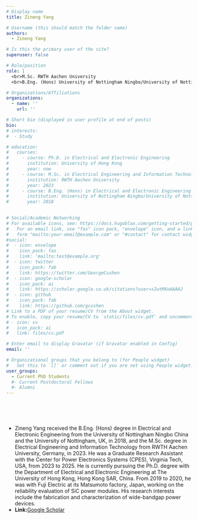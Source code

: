 ```yaml
---
# Display name
title: Zineng Yang

# Username (this should match the folder name)
authors:
  - Zineng Yang

# Is this the primary user of the site?
superuser: false

# Role/position
role: |
  <br>M.Sc. RWTH Aachen University
  <br>B.Eng. (Hons) University of Nottingham Ningbo/University of Nottingham

# Organizations/Affiliations
organizations:
  - name: ''
    url: ''

# Short bio (displayed in user profile at end of posts)
bio: 
# interests:
#  - Study

# education:
#   courses:
#     - course: Ph.D. in Electrical and Electronic Engineering
#       institution: University of Hong Kong  
#       year: now
#     - course: M.Sc. in Electrical Engineering and Information Technology
#       institution: RWTH Aachen University
#       year: 2023
#     - course: B.Eng. (Hons) in Electrical and Electronic Engineering
#       institution: University of Nottingham Ningbo/University of Nottingham
#       year: 2018
      

# Social/Academic Networking
# For available icons, see: https://docs.hugoblox.com/getting-started/page-builder/#icons
#   For an email link, use "fas" icon pack, "envelope" icon, and a link in the
#   form "mailto:your-email@example.com" or "#contact" for contact widget.
#social:
#  - icon: envelope
#    icon_pack: fas
#    link: 'mailto:test@example.org'
#  - icon: twitter
#    icon_pack: fab
#    link: https://twitter.com/GeorgeCushen
#  - icon: google-scholar
#    icon_pack: ai
#    link: https://scholar.google.co.uk/citations?user=sIwtMXoAAAAJ
#  - icon: github
#    icon_pack: fab
#    link: https://github.com/gcushen
# Link to a PDF of your resume/CV from the About widget.
# To enable, copy your resume/CV to `static/files/cv.pdf` and uncomment the lines below.
# - icon: cv
#   icon_pack: ai
#   link: files/cv.pdf

# Enter email to display Gravatar (if Gravatar enabled in Config)
email: ''

# Organizational groups that you belong to (for People widget)
#   Set this to `[]` or comment out if you are not using People widget.
user_groups:
  - Current PhD Students
  #- Current Postdoctoral Fellows
  #- Alumni
---
```

<br><br><br>
 - Zineng Yang received the B.Eng. (Hons) degree in Electrical and Electronic Engineering from the University of Nottingham Ningbo China and the University of Nottingham, UK, in 2018, and the M.Sc. degree in Electrical Engineering and Information Technology from RWTH Aachen University, Germany, in 2023. He was a Graduate Research Assistant with the Center for Power Electronics Systems (CPES), Virginia Tech, USA, from 2023 to 2025. He is currently pursuing the Ph.D. degree with the Department of Electrical and Electronic Engineering at The University of Hong Kong, Hong Kong SAR, China. From 2019 to 2020, he was with Fuji Electric at its Matsumoto factory, Japan, working on the reliability evaluation of SiC power modules. His research interests include the fabrication and characterization of wide-bandgap power devices.
 - **Link:**[Google Scholar](https://scholar.google.com/citations?hl=zh-CN&user=nJ4gby4AAAAJ)

